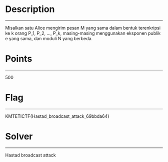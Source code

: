 # Description
-----------------
Misalkan satu Alice mengirim pesan M yang sama dalam bentuk terenkripsi ke k orang P_1, P_2, ..., P_k, masing-masing menggunakan eksponen publik e yang sama, dan moduli N yang berbeda.

# Points
-----------------
500

# Flag
-----------------
KMTETICTF{Hastad_broadcast_attack_69bbda64}

# Solver
-----------------
Hastad broadcast attack